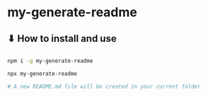 # my-generate-readme

## ⬇ How to install and use

```bash

npm i -g my-generate-readme

npx my-generate-readme

# A new README.md file will be created in your current folder

```